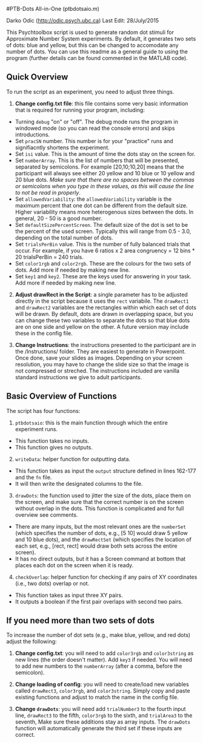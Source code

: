 #PTB-Dots All-in-One (ptbdotsaio.m)

Darko Odic (http://odic.psych.ubc.ca)
Last Edit: 28/July/2015

This Psychtoolbox script is used to generate random dot stimuli for Approximate Number System experiments. By default, it generates two sets of dots: blue and yellow, but this can be changed to accomodate any number of dots. You can use this readme as a general guide to using the program (further details can be found commented in the MATLAB code).

## Quick Overview
To run the script as an experiment, you need to adjust three things.

1. **Change config.txt file**: this file contains some very basic information that is required for running your program, including:
  * Turning `debug` "on" or "off". The debug mode runs the program in windowed mode (so you can read the console errors) and skips introductions.
  * Set `pracSN` number. This number is for your "practice" runs and signifiacntly shortens the experiment.
  * Set `isi` value. This is the amount of time the dots stay on the screen for.
  * Set `numberArray`. This is the list of numbers that will be presented, separated by semicolons. For example [20,10;10,20] means that the participant will always see either 20 yellow and 10 blue or 10 yellow and 20 blue dots. *Make sure that there are no spaces between the commas or semicolons when you type in these values, as this will cause the line to not be read in properly*. 
  * Set `allowedVariability`: the `allowedVariability` variable is the maximum percent that one dot can be different from the default size. Higher variability means more heterogenous sizes between the dots. In general, 20 - 50 is a good number. 
  * Set `defaultSizePercentScreen`. The default size of the dot is set to be the percent of the used screen. Typically this will range from 0.5 - 3.0, depending on the total number of dots. 
  * Set `trialsPerBin` value. This is the number of fully balanced trials that occur. For example, if you have 6 ratios x 2 area congruency = 12 bins * 20 trialsPerBin = 240 trials.
  * Set `color1rgb` and `color2rgb`. These are the colours for the two sets of dots. Add more if needed by making new line.
  * Set `key1` and `key2`. These are the keys used for answering in your task. Add more if needed by making new line. 
  
2. **Adjust drawRect in the Script**: a single parameter has to be adjusted directly in the script because it uses the `rect` variabile. The `drawRect1` and `drawRect2` variables are the rectangles within which each set of dots will be drawn. By default, dots are drawn in overlapping space, but you can change these two variables to separate the dots so that blue dots are on one side and yellow on the other. A future version may include these in the config file.

3. **Change Instructions**: the instructions presented to the participant are in the /Instructions/ folder. They are easiest to generate in Powerpoint. Once done, save your slides as images. Depending on your screen resolution, you may have to change the slide size so that the image is not compressed or streched. The instructions included are vanilla standard instructions we give to adult participants.


## Basic Overview of Functions
The script has four functions:

1. `ptbdotsaio`: this is the main function through which the entire experiment runs.
  * This function takes no inputs.
  * This function gives no outputs.

2. `writeData`: helper function for outputting data.
  * This function takes as input the `output` structure defined in lines 162-177 and the `fn` file.
  * It will then write the designated columns to the file.

3. `drawDots`: the function used to jitter the size of the dots, place them on the screen, and make sure that the correct number is on the screen without overlap in the dots. This function is complicated and for full overview see comments.
  * There are many inputs, but the most relevant ones are the `numberSet` (which specifies the number of dots, e.g., [5 10] would draw 5 yellow and 10 blue dots), and the `drawRectSet` (which specifies the location of each set, e.g., [rect, rect] would draw both sets across the entire screen). 
  * It has no direct outputs, but it has a Screen command at bottom that places each dot on the screen when it is ready.

4. `checkOverlap`: helper function for checking if any pairs of XY coordinates (i.e., two dots) overlap or not. 
  * This function takes as input three XY pairs.
  * It outputs a boolean if the first pair overlaps with second two pairs. 

## If you need more than two sets of dots
To increase the number of dot sets (e.g., make blue, yellow, and red dots) adjust the following:

1. **Change config.txt**: you will need to add `color3rgb` and `color3string` as new lines (the order doesn't matter). Add `key3` if needed. You will need to add new numbers to the `numberArray` (after a comma, before the semicolon). 

2. **Change loading of config**: you will need to create/load new variables called `drawRect3`, `color3rgb`, and `color3string`. Simply copy and paste existing functions and adjust to match the name in the config file.

3. **Change `drawDots`**: you will need add `trialNumber3` to the fourth input line, `drawRect3` to the fifth, `color3rgb` to the sixth, and `trialArea3` to the seventh, Make sure these additions stay as array inputs. The `drawDots` function will automatically generate the third set if these inputs are correct. 
